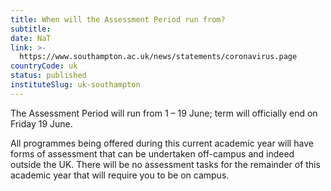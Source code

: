 ```yaml
---
title: When will the Assessment Period run from?
subtitle: 
date: NaT
link: >-
  https://www.southampton.ac.uk/news/statements/coronavirus.page
countryCode: uk
status: published
instituteSlug: uk-southampton
---
```

The Assessment Period will run from 1 – 19 June; term will officially end on Friday 19 June.

All programmes being offered during this current academic year will have forms of assessment that can be undertaken off-campus and indeed outside the UK.  There will be no assessment tasks for the remainder of this academic year that will require you to be on campus.
